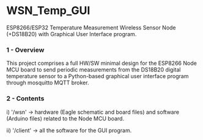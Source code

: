 # WSN_Temp_GUI
ESP8266/ESP32 Temperature Measurement Wireless Sensor Node (+DS18B20) with Graphical User Interface program.

### 1 - Overview

This project comprises a full HW/SW minimal design for the ESP8266 Node MCU board to send periodic measurements from the DS18B20 digital temperature sensor to a Python-based graphical user interface program through mosquitto MQTT broker.

### 2 - Contents

i) '/wsn' -> hardware (Eagle schematic and board files) and software (Arduino files) related to the Node MCU board.

ii) '/client' -> all the software for the GUI program.
